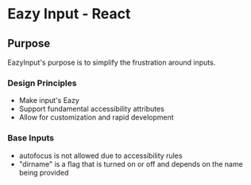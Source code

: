 # Eazy Input - React

## Purpose

EazyInput's purpose is to simplify the frustration around inputs.

### Design Principles

- Make input's Eazy
- Support fundamental accessibility attributes
- Allow for customization and rapid development

### Base Inputs

- autofocus is not allowed due to accessibility rules
- "dirname" is a flag that is turned on or off and depends on the name being provided
